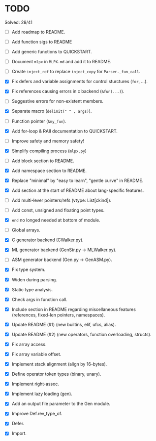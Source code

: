 # TODO

Solved: 28/41

- [ ] Add roadmap to README.
- [ ] Add function sigs to README
- [ ] Add generic functions to QUICKSTART.
- [ ] Document `mlpx` in `MLPX.md` and add it to README.
- [ ] Create `inject_ref` to replace `inject_copy` for `Parser._fun_call`.
- [X] Fix defers and variable assignments for control sturctures (`for`, ...).
- [X] Fix references causing errors in c backend (`&fun(...)`).
- [ ] Suggestive errors for non-existent members.
- [X] Separate macro (`delimit(" " , args)`).
- [ ] Function pointer (`&my_fun`).
- [X] Add for-loop & RAII documentation to QUICKSTART.
- [ ] Improve safety and memory safety!
- [X] Simplify compiling process (`mlpx.py`)
- [ ] Add block section to README.
- [X] Add namespace section to README.
- [X] Replace "minimal" by "easy to learn", "gentle curve" in README.
- [X] Add section at the start of README about lang-specific features.
- [ ] Add multi-lever pointers/refs (vtype: List[ckind]).
- [ ] Add const, unsigned and floating point types.
- [X] `end` no longed needed at bottom of module.

- [ ] Global arrays.
- [X] C generator backend (CWalker.py).
- [X] ML generator backend (GenStr.py -> MLWalker.py).
- [ ] ASM generator backend (Gen.py -> GenASM.py).
- [X] Fix type system.
- [X] Widen during parsing.
- [X] Static type analysis.
- [X] Check args in function call.
- [X] Include section in README regarding miscellaneous features (references, fixed-len pointers, namespaces).
- [X] Update README (#1) (new builtins, elif, ufcs, alias).
- [X] Update README (#2) (new operators, function overloading, structs).
- [X] Fix array access.
- [X] Fix array variable offset.
- [X] Implement stack alignment (align by 16-bytes).
- [X] Define operator token types (binary, unary).
- [X] Implement right-assoc.
- [X] Implement lazy loading (gen).
- [X] Add an output file parameter to the Gen module.
- [X] Improve Def.rev_type_of.
- [X] Defer.
- [X] Import.
